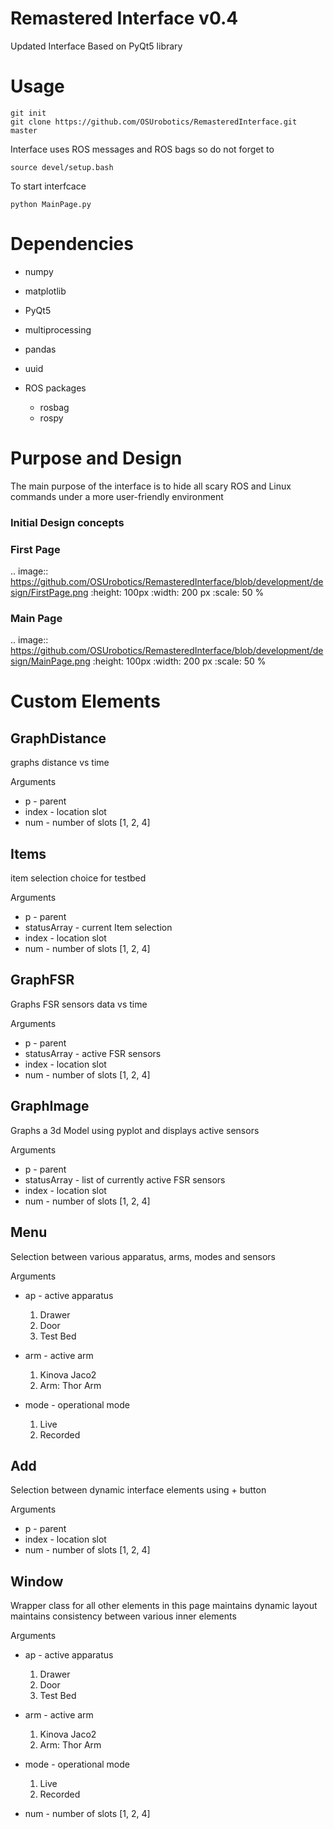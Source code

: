 # Remastered Interface v0.4 
Updated Interface Based on PyQt5 library

# Usage

```
git init 
git clone https://github.com/OSUrobotics/RemasteredInterface.git master
```

Interface uses ROS messages and ROS bags
so do not forget to 

```
source devel/setup.bash 
```

To start interfcace 

```
python MainPage.py
```

# Dependencies

- numpy
- matplotlib
- PyQt5
- multiprocessing 
- pandas 
- uuid 

- ROS packages 
  - rosbag 
  - rospy  


# Purpose and Design 

The main purpose of the interface is to hide all scary ROS and Linux commands under a more user-friendly environment

### Initial Design concepts 

### First Page
.. image:: https://github.com/OSUrobotics/RemasteredInterface/blob/development/design/FirstPage.png
   :height: 100px
   :width: 200 px
   :scale: 50 %

### Main Page 
.. image:: https://github.com/OSUrobotics/RemasteredInterface/blob/development/design/MainPage.png
   :height: 100px
   :width: 200 px
   :scale: 50 %



# Custom Elements 

## GraphDistance
graphs distance vs time 

Arguments
- p - parent 
- index - location slot 
- num - number of slots [1, 2, 4]


## Items
item selection choice for testbed 

Arguments
- p - parent 
- statusArray - current Item selection 
- index - location slot 
- num - number of slots [1, 2, 4]


## GraphFSR
Graphs FSR sensors data vs time 

Arguments
- p - parent 
- statusArray - active FSR sensors 
- index - location slot 
- num - number of slots [1, 2, 4]


## GraphImage
Graphs a 3d Model using pyplot and displays active sensors 

Arguments
- p - parent 
- statusArray - list of currently active FSR sensors 
- index - location slot 
- num - number of slots [1, 2, 4]


## Menu
Selection between various apparatus, arms, modes and sensors 

Arguments
- ap - active apparatus 
  1. Drawer 
  2. Door 
  3. Test Bed 

- arm - active arm 
  1. Kinova Jaco2
  2. Arm: Thor Arm
  
- mode - operational mode 
  1. Live 
  2. Recorded


## Add
Selection between dynamic interface elements using + button 

Arguments
- p - parent 
- index - location slot 
- num - number of slots [1, 2, 4]


## Window
Wrapper class for all other elements in this page 
maintains dynamic layout
maintains consistency between various inner elements 

Arguments
- ap - active apparatus 
  1. Drawer 
  2. Door 
  3. Test Bed 

- arm - active arm 
  1. Kinova Jaco2
  2. Arm: Thor Arm
  
- mode - operational mode 
  1. Live 
  2. Recorded
- num - number of slots [1, 2, 4]
